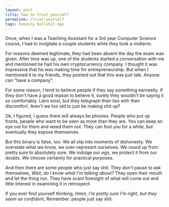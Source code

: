 ```yaml
---
layout: post
title: how to trust yourself
permalink: /trust-yourself
tags: honesty bullshit ego
---
```


Once, when I was a Teaching Assistant for a 3rd year Computer Science course, I had to invigilate a couple students while they took a midterm.
<!--more-->
For reasons deemed legitimate, they had been absent the day the exam was given.
After time was up, one of the students started a conversation with me and mentioned he had his own cryptocurrency company.
I thought it was impressive that he was making time for entrepreneurship.
But when I mentioned it to my friends, they pointed out that this was just talk.
Anyone can "have a company".

For some reason, I tend to believe people if they say something earnestly.
If they don't have a good reason to believe it, surely they wouldn't be saying it so comfortably.
Liers exist, but they telegraph their lies with their discomfort.
Aren't we too old to just be making shit up?

Ok, I figured, I guess there will always be phonies.
People who put up fronts, people who want to be seen as more than they are.
You can keep an eye out for them and weed them out.
They can fool you for a while, but eventually they expose themselves.

But this binary is false, too.
We all slip into moments of dishonesty.
We overstate what we know, we over-represent ourselves.
We round up from pretty sure to absolutely sure.
We indulge our ego, we protect it from our doubts.
We choose certainty for practical purposes.

And then there are some people who just say shit.
They don't pause to ask themselves, _Wait, do I know what I'm talking about?_
They open their mouth and let the thing run.
They have scant foresight of what will come out and little interest in examining it in retrospect.

If you ever find yourself thinking, _Hmm, I'm pretty sure I'm right, but they seem so confident,_
Remember: people just say shit.